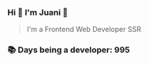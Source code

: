 ### Hi 👋 I&#39;m Juani 🦁

> I&#39;m a Frontend Web Developer SSR

### 📚 Days being a developer: 995

